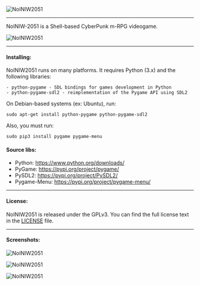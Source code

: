   ![NoINIW2051](https://03c8.net/images/NoINIW2051_1.png "NoINIW2051")

----------

  NoINIW-2051 is a Shell-based CyberPunk m-RPG videogame.
  

  ![NoINIW2051](https://03c8.net/images/NoINIW2051_2.png "NoINIW2051")

----------

#### Installing:

NoINIW2051 runs on many platforms. It requires Python (3.x) and the following libraries:

    - python-pygame - SDL bindings for games development in Python
    - python-pygame-sdl2 - reimplementation of the Pygame API using SDL2

On Debian-based systems (ex: Ubuntu), run: 

    sudo apt-get install python-pygame python-pygame-sdl2

Also, you must run:

    sudo pip3 install pygame pygame-menu

####  Source libs:

   * Python: https://www.python.org/downloads/
   * PyGame: https://pypi.org/project/pygame/
   * PySDL2: https://pypi.org/project/PySDL2/
   * Pygame-Menu: https://pypi.org/project/pygame-menu/

----------

####  License:

  NoINIW2051 is released under the GPLv3. You can find the full license text
in the [LICENSE](./data/docs/LICENSE.txt) file.

----------

####  Screenshots:

  ![NoINIW2051](https://03c8.net/images/NoINIW2051_3.png "NoINIW2051")

  ![NoINIW2051](https://03c8.net/images/NoINIW2051_4.png "NoINIW2051")

  ![NoINIW2051](https://03c8.net/images/NoINIW2051_5.png "NoINIW2051")
